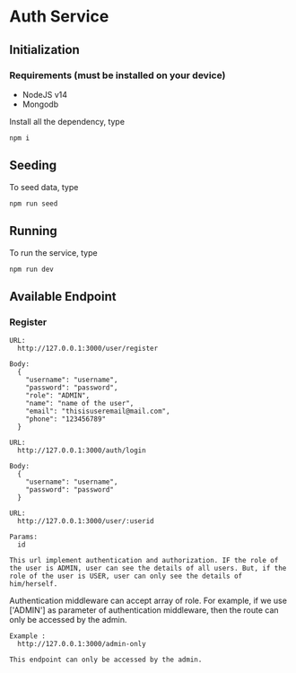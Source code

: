 # Auth Service

## Initialization

### Requirements (must be installed on your device)

- NodeJS v14
- Mongodb

Install all the dependency, type

```
npm i
```

## Seeding

To seed data, type

```
npm run seed
```

## Running

To run the service, type

```
npm run dev
```

## Available Endpoint

### Register

```
URL:
  http://127.0.0.1:3000/user/register

Body:
  {
    "username": "username",
    "password": "password",
    "role": "ADMIN",
    "name": "name of the user",
    "email": "thisisuseremail@mail.com",
    "phone": "123456789"
  }
```

```
URL:
  http://127.0.0.1:3000/auth/login

Body:
  {
    "username": "username",
    "password": "password"
  }
```

```
URL:
  http://127.0.0.1:3000/user/:userid

Params:
  id

This url implement authentication and authorization. IF the role of the user is ADMIN, user can see the details of all users. But, if the role of the user is USER, user can only see the details of him/herself.
```

Authentication middleware can accept array of role. For example, if we use ['ADMIN'] as parameter of authentication middleware, then the route can only be accessed by the admin.

```
Example :
  http://127.0.0.1:3000/admin-only

This endpoint can only be accessed by the admin.
```
